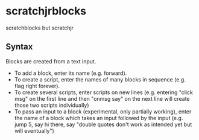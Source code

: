 # scratchjrblocks

scratchblocks but scratchjr

## Syntax

Blocks are created from a text input.

* To add a block, enter its name (e.g. forward).
* To create a script, enter the names of many blocks in sequence (e.g. flag right forever).
* To create several scripts, enter scripts on new lines (e.g. entering "click msg" on the first line and then "onmsg say" on the next line will create those two scripts individually)
* To pass an input to a block (experimental, only partially working), enter the name of a block which takes an input followed by the input (e.g. jump 5, say hi there, say "double quotes don't work as intended yet but will eventually")
